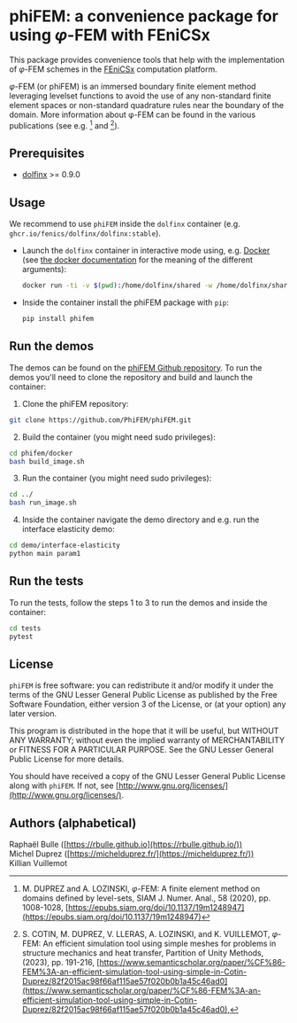 # phiFEM: a convenience package for using $\varphi$-FEM with FEniCSx

This package provides convenience tools that help with the implementation of $\varphi$-FEM schemes in the [FEniCSx](https://fenicsproject.org/) computation platform.

$\varphi$-FEM (or phiFEM) is an immersed boundary finite element method leveraging levelset functions to avoid the use of any non-standard finite element spaces or non-standard quadrature rules near the boundary of the domain.
More information about φ-FEM can be found in the various publications (see e.g. [^1] and [^2]).

[^1]: M. DUPREZ and A. LOZINSKI, $\varphi$-FEM: A finite element method on domains defined by level-sets, SIAM J. Numer. Anal., 58 (2020), pp. 1008-1028, [https://epubs.siam.org/doi/10.1137/19m1248947](https://epubs.siam.org/doi/10.1137/19m1248947)  
[^2]: S. COTIN, M. DUPREZ, V. LLERAS, A. LOZINSKI, and K. VUILLEMOT, $\varphi$-FEM: An efficient simulation tool using simple meshes for problems in structure mechanics and heat transfer, Partition of Unity Methods, (2023), pp. 191-216, [https://www.semanticscholar.org/paper/%CF%86-FEM%3A-an-efficient-simulation-tool-using-simple-in-Cotin-Duprez/82f2015ac98f66af115ae57f020b0b1a45c46ad0](https://www.semanticscholar.org/paper/%CF%86-FEM%3A-an-efficient-simulation-tool-using-simple-in-Cotin-Duprez/82f2015ac98f66af115ae57f020b0b1a45c46ad0),

## Prerequisites

- [dolfinx](https://github.com/FEniCS/dolfinx) >= 0.9.0

## Usage

We recommend to use `phiFEM` inside the `dolfinx` container (e.g. `ghcr.io/fenics/dolfinx/dolfinx:stable`).

- Launch the `dolfinx` container in interactive mode using, e.g. [Docker](https://www.docker.com/) (see [the docker documentation](https://docs.docker.com/reference/cli/docker/container/run/) for the meaning of the different arguments):  
  ```bash
  docker run -ti -v $(pwd):/home/dolfinx/shared -w /home/dolfinx/shared dolfinx/dolfinx:stable
  ```
- Inside the container install the phiFEM package with `pip`:  
  ```bash
  pip install phifem
  ``` 

## Run the demos

The demos can be found on the [phiFEM Github repository](https://github.com/PhiFEM/phiFEM).
To run the demos you'll need to clone the repository and build and launch the container:

1) Clone the phiFEM repository:
  
  ```bash
  git clone https://github.com/PhiFEM/phiFEM.git
  ```

2) Build the container (you might need sudo privileges):

  ```bash
  cd phifem/docker
  bash build_image.sh
  ```

3) Run the container (you might need sudo privileges):

  ```bash
  cd ../
  bash run_image.sh
  ```

4) Inside the container navigate the demo directory and e.g. run the interface elasticity demo:

  ```bash
  cd demo/interface-elasticity
  python main param1
  ```

## Run the tests

To run the tests, follow the steps 1 to 3 to run the demos and inside the container:

```bash
cd tests
pytest
```

## License

`phiFEM` is free software: you can redistribute it and/or modify it under the terms of the GNU Lesser General Public License as published by the Free Software Foundation, either version 3 of the License, or (at your option) any later version.

This program is distributed in the hope that it will be useful, but WITHOUT ANY WARRANTY; without even the implied warranty of MERCHANTABILITY or FITNESS FOR A PARTICULAR PURPOSE. See the GNU Lesser General Public License for more details.

You should have received a copy of the GNU Lesser General Public License along with `phiFEM`. If not, see [http://www.gnu.org/licenses/](http://www.gnu.org/licenses/).

## Authors (alphabetical)

Raphaël Bulle ([https://rbulle.github.io](https://rbulle.github.io/))  
Michel Duprez ([https://michelduprez.fr/](https://michelduprez.fr/))  
Killian Vuillemot
